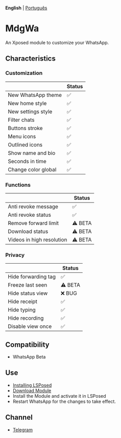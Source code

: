  **English** | [Português](https://github.com/Xposed-Modules-Repo/its.madruga.wpp/blob/main/language/README_PTBR.md)

# MdgWa

An Xposed module to customize your WhatsApp.

## Characteristics

### Customization

|  | Status |
| ------------- | ------------- |
| New WhatsApp theme | ✅ |
| New home style | ✅ |
| New settings style | ✅ |
| Filter chats | ✅ |
| Buttons stroke | ✅ |
| Menu icons | ✅ |
| Outlined icons | ✅ |
| Show name and bio | ✅ |
| Seconds in time | ✅ |
| Change color global | ✅ |


### Functions

|  | Status |
| ------------- | ------------- |
| Anti revoke message | ✅ |
| Anti revoke status | ✅ |
| Remove forward limit | ⚠️ BETA |
| Download status | ⚠️ BETA |
| Videos in high resolution | ⚠️ BETA |

### Privacy

|  | Status |
| ------------- | ------------- |
| Hide forwarding tag | ✅ |
| Freeze last seen | ⚠️ BETA |
| Hide status view | ❌ BUG |
| Hide receipt | ✅ |
| Hide typing | ✅ |
| Hide recording | ✅ |
| Disable view once | ✅ |

## Compatibility

- WhatsApp Beta

## Use

- [Installing LSPosed](https://github.com/LSPosed/LSPosed)
- [Download Module](https://github.com/Xposed-Modules-Repo/its.madruga.wpp/releases/latest)
- Install the Module and activate it in LSPosed
- Restart WhatsApp for the changes to take effect.

## Channel

- [Telegram](https://t.me/mdgwamodule)
